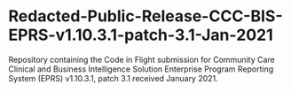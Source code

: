 # Redacted-Public-Release-CCC-BIS-EPRS-v1.10.3.1-patch-3.1-Jan-2021
Repository containing the Code in Flight submission for Community Care Clinical and Business Intelligence Solution Enterprise Program Reporting System (EPRS) v1.10.3.1, patch 3.1 received January 2021.
